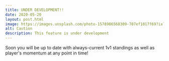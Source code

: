 ```yaml
---
title: UNDER DEVELOPMENT!!
date: 2020-05-20
layout: post.html
image: https://images.unsplash.com/photo-1578986568309-707ef1017f69?ixlib=rb-1.2.1&ixid=eyJhcHBfaWQiOjEyMDd9&auto=format&fit=crop&w=3302&q=80
alt: Caution
description: This feature is under development
---
```


Soon you will be up to date with always-current 1v1 standings as well as player's momentum at any point in time!